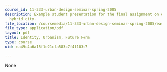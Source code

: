```yaml
---
course_id: 11-333-urban-design-seminar-spring-2005
description: Example student presentation for the final assignment on designing the
  hybrid city.
file_location: /coursemedia/11-333-urban-design-seminar-spring-2005/ea49c4a6a15f1e21cfa583c7f4f103c7_identity.pdf
file_type: application/pdf
layout: pdf
title: Identity, Urbanism, Future Form
type: course
uid: ea49c4a6a15f1e21cfa583c7f4f103c7

---
```

None